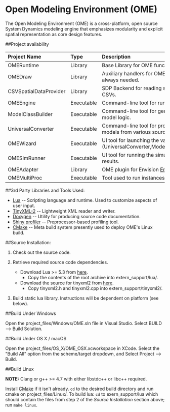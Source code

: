 # Open Modeling Environment (OME)

The Open Modeling Environment (OME) is a cross-platform, open source System Dynamics modeling engine that emphasizes modularity and explicit spatial representation as core design features.

##Project availability

| Project Name           | Type       | Description                                                                                   | Windows?   | Mac?       | Linux?     | 
| :--------------------- | :--------- | :-------------------------------------------------------------------------------------------- | :---------:| :--------: | :--------: |
| OMERuntime             | Library    | Base Library for OME functionality.                                                           | **Yes**    | **Yes**    | **Yes**    |
| OMEDraw                | Library    | Auxiliary handlers for OMERuntime that are not always needed.                                 | **Yes**    | **Yes**    | **Yes**    |
| CSVSpatialDataProvider | Library    | SDP Backend for reading spatial coverage data from CSVs.                                      | **Yes**    | **Yes**    | **Yes**    |
| OMEEngine              | Executable | Command-line tool for running OME simulations.                                                | **Yes**    | **Yes**    | **Yes**    |
| ModelClassBuilder      | Executable | Command-line tool for generating C++ code from model logic.                                   | **Yes**    | **Yes**    | **Yes**    |
| UniversalConverter     | Executable | Command-line tool for producing OME-compatible models from various sources.                   | **Yes**    | **Yes**    | **Yes**    |
| OMEWizard              | Executable | UI tool for launching the various CLI tools (UniversalConverter,ModelClassBuilder,OMEEngine). | **Yes**    | **Yes**    | No         |
| OMESimRunner           | Executable | UI tool for running the simulation engine and viewing results.                                | **Yes**    | **Yes**    | No         |
| OMEAdapter             | Library    | OME plugin for Envision [Envision homepage](https://envision.bioe.orst.edu).                  | **Yes**    | No         | No         |
| OMEMultiProc           | Executable | Tool used to run instances of OMEEngine in parallel.                                          | **Yes**    | No         | No         |


##3rd Party Libraries and Tools Used:

* [Lua](https://www.lua.org/) -- Scripting language and runtime. Used to customize aspects of user input.
* [TinyXML-2](http://www.grinninglizard.com/tinyxml2/) -- Lightweight XML reader and writer.
* [Doxygen](http://www.stack.nl/~dimitri/doxygen/index.html) -- Utility for producing source code documentation.
* [Shiny profiler](https://code.google.com/archive/p/shinyprofiler/) -- Preprocessor-based profiling tool.
* [CMake](https://cmake.org/) -- Meta build system presently used to deploy OME's Linux build.

##Source Installation:

1. Check out the source code.

2. Retrieve required source code dependencies.
	* Download Lua >= 5.3 from [here](https://www.lua.org/download.html).
		- Copy the contents of the root archive into extern_support/lua/.
	* Download the source for tinyxml2 from [here](https://github.com/leethomason/tinyxml2).
		- Copy tinyxml2.h and tinyxml2.cpp into extern_support/tinyxml2/.
		
3. Build static lua library. Instructions will be dependent on platform (see below).

##Build Under Windows

Open the project_files/Windows/OME.sln file in Visual Studio. Select BUILD --> Build Solution.

##Build Under OS X / macOS

Open the project_files/OS_X/OME_OSX.xcworkspace in XCode. Select the "Build All" option from the scheme/target dropdown, and Select Project --> Build.

##Build Linux

**NOTE:** Clang or g++ >= 4.7 with either libstdc++ or libc++ required.

Install [CMake](https://cmake.org/) if it isn't already. `cd` to the desired build directory and run cmake on project_files/Linux/.
To build lua: `cd` to exern_support/lua which should contain the files from step 2 of the _Source Installation_ section above; run `make linux`.
